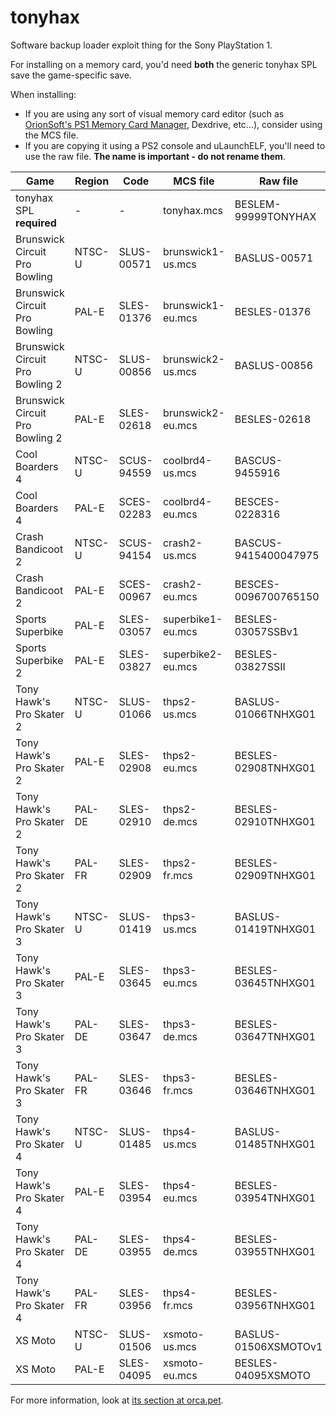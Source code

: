 
tonyhax
=======

Software backup loader exploit thing for the Sony PlayStation 1.

For installing on a memory card, you'd need **both** the generic tonyhax SPL save the game-specific save.

When installing:
 * If you are using any sort of visual memory card editor (such as [OrionSoft's PS1 Memory Card Manager](http://onorisoft.free.fr/retro.htm?psx/psx.htm), Dexdrive, etc...), consider using the MCS file.
 * If you are copying it using a PS2 console and uLaunchELF, you'll need to use the raw file. **The name is important - do not rename them**.

| Game                            | Region | Code       | MCS file          | Raw file             |
|---------------------------------|--------|------------|-------------------|----------------------|
| tonyhax SPL **required**        | -      | -          | tonyhax.mcs       | BESLEM-99999TONYHAX  |
| Brunswick Circuit Pro Bowling   | NTSC-U | SLUS-00571 | brunswick1-us.mcs | BASLUS-00571         |
| Brunswick Circuit Pro Bowling   | PAL-E  | SLES-01376 | brunswick1-eu.mcs | BESLES-01376         |
| Brunswick Circuit Pro Bowling 2 | NTSC-U | SLUS-00856 | brunswick2-us.mcs | BASLUS-00856         |
| Brunswick Circuit Pro Bowling 2 | PAL-E  | SLES-02618 | brunswick2-eu.mcs | BESLES-02618         |
| Cool Boarders 4                 | NTSC-U | SCUS-94559 | coolbrd4-us.mcs   | BASCUS-9455916       |
| Cool Boarders 4                 | PAL-E  | SCES-02283 | coolbrd4-eu.mcs   | BESCES-0228316       |
| Crash Bandicoot 2               | NTSC-U | SCUS-94154 | crash2-us.mcs     | BASCUS-9415400047975 |
| Crash Bandicoot 2               | PAL-E  | SCES-00967 | crash2-eu.mcs     | BESCES-0096700765150 |
| Sports Superbike                | PAL-E  | SLES-03057 | superbike1-eu.mcs | BESLES-03057SSBv1    |
| Sports Superbike 2              | PAL-E  | SLES-03827 | superbike2-eu.mcs | BESLES-03827SSII     |
| Tony Hawk's Pro Skater 2        | NTSC-U | SLUS-01066 | thps2-us.mcs      | BASLUS-01066TNHXG01  |
| Tony Hawk's Pro Skater 2        | PAL-E  | SLES-02908 | thps2-eu.mcs      | BESLES-02908TNHXG01  |
| Tony Hawk's Pro Skater 2        | PAL-DE | SLES-02910 | thps2-de.mcs      | BESLES-02910TNHXG01  |
| Tony Hawk's Pro Skater 2        | PAL-FR | SLES-02909 | thps2-fr.mcs      | BESLES-02909TNHXG01  |
| Tony Hawk's Pro Skater 3        | NTSC-U | SLUS-01419 | thps3-us.mcs      | BASLUS-01419TNHXG01  |
| Tony Hawk's Pro Skater 3        | PAL-E  | SLES-03645 | thps3-eu.mcs      | BESLES-03645TNHXG01  |
| Tony Hawk's Pro Skater 3        | PAL-DE | SLES-03647 | thps3-de.mcs      | BESLES-03647TNHXG01  |
| Tony Hawk's Pro Skater 3        | PAL-FR | SLES-03646 | thps3-fr.mcs      | BESLES-03646TNHXG01  |
| Tony Hawk's Pro Skater 4        | NTSC-U | SLUS-01485 | thps4-us.mcs      | BASLUS-01485TNHXG01  |
| Tony Hawk's Pro Skater 4        | PAL-E  | SLES-03954 | thps4-eu.mcs      | BESLES-03954TNHXG01  |
| Tony Hawk's Pro Skater 4        | PAL-DE | SLES-03955 | thps4-de.mcs      | BESLES-03955TNHXG01  |
| Tony Hawk's Pro Skater 4        | PAL-FR | SLES-03956 | thps4-fr.mcs      | BESLES-03956TNHXG01  |
| XS Moto                         | NTSC-U | SLUS-01506 | xsmoto-us.mcs     | BASLUS-01506XSMOTOv1 |
| XS Moto                         | PAL-E  | SLES-04095 | xsmoto-eu.mcs     | BESLES-04095XSMOTO   |

For more information, look at [its section at orca.pet](https://orca.pet/tonyhax/).
